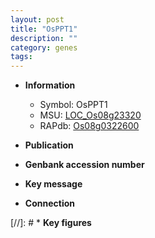 ```yaml
---
layout: post
title: "OsPPT1"
description: ""
category: genes
tags: 
---
```


* **Information**  
    + Symbol: OsPPT1  
    + MSU: [LOC_Os08g23320](http://rice.uga.edu/cgi-bin/ORF_infopage.cgi?orf=LOC_Os08g23320)  
    + RAPdb: [Os08g0322600](http://rapdb.dna.affrc.go.jp/viewer/gbrowse_details/irgsp1?name=Os08g0322600)  

* **Publication**  

* **Genbank accession number**  

* **Key message**  

* **Connection**  

[//]: # * **Key figures**  


